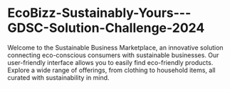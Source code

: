 # EcoBizz-Sustainably-Yours---GDSC-Solution-Challenge-2024
Welcome to the Sustainable Business Marketplace, an innovative solution connecting eco-conscious consumers with sustainable businesses. Our user-friendly interface allows you to easily find eco-friendly products. Explore a wide range of offerings, from clothing to household items, all curated with sustainability in mind. 

